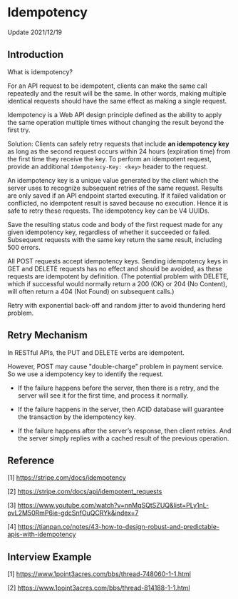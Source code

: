 # Idempotency

Update 2021/12/19

## Introduction

What is idempotency?

For an API request to be idempotent, clients can make the same call repeatedly and the result will be the same. In other words, making multiple identical requests should have the same effect as making a single request.

Idempotency is a Web API design principle defined as the ability to apply the same operation multiple times without changing the result beyond the first try.

Solution: Clients can safely retry requests that include **an idempotency key** as long as the second request occurs within 24 hours (expiration time) from the first time they receive the key. To perform an idempotent request, provide an additional ```Idempotency-Key: <key>``` header to the request.

An idempotency key is a unique value generated by the client which the server uses to recognize subsequent retries of the same request. Results are only saved if an API endpoint started executing. If it failed validation or conflicted, no idempotent result is saved because no execution. Hence it is safe to retry these requests. The idempotency key can be V4 UUIDs.

Save the resulting status code and body of the first request made for any given idempotency key, regardless of whether it succeeded or failed. Subsequent requests with the same key return the same result, including 500 errors.

All POST requests accept idempotency keys. Sending idempotency keys in GET and DELETE requests has no effect and should be avoided, as these requests are idempotent by definition. (The potential problem with DELETE, which if successful would normally return a 200 (OK) or 204 (No Content), will often return a 404 (Not Found) on subsequent calls.)

Retry with exponential back-off and random jitter to avoid thundering herd problem.

## Retry Mechanism

In RESTful APIs, the PUT and DELETE verbs are idempotent.

However, POST may cause "double-charge" problem in payment service. So we use a idempotency key to identify the request.

* If the failure happens before the server, then there is a retry, and the server will see it for the first time, and process it normally.

* If the failure happens in the server, then ACID database will guarantee the transaction by the idempotency key.

* If the failure happens after the server’s response, then client retries. And the server simply replies with a cached result of the previous operation.

## Reference

[1] <https://stripe.com/docs/idempotency>

[2] <https://stripe.com/docs/api/idempotent_requests>

[3] <https://www.youtube.com/watch?v=nnMqSQtSZUQ&list=PLy1nL-pvL2M50RmP6ie-gdcSnfOuQCRYk&index=7>

[4] <https://tianpan.co/notes/43-how-to-design-robust-and-predictable-apis-with-idempotency>

## Interview Example

[1] <https://www.1point3acres.com/bbs/thread-748060-1-1.html>

[2] <https://www.1point3acres.com/bbs/thread-814188-1-1.html>
